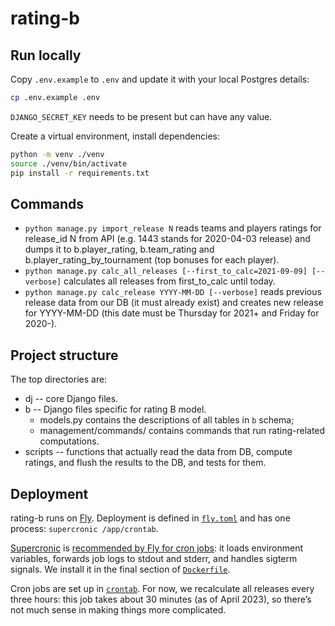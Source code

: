# rating-b
## Run locally
Copy `.env.example` to `.env` and update it with your local Postgres details:

```bash
cp .env.example .env
```

`DJANGO_SECRET_KEY` needs to be present but can have any value.

Create a virtual environment, install dependencies:

```bash
python -m venv ./venv
source ./venv/bin/activate
pip install -r requirements.txt
```

## Commands
* `python manage.py import_release N` reads teams and players ratings for release_id N from API (e.g. 1443 stands for 2020-04-03 release)
  and dumps it to b.player_rating, b.team_rating and b.player_rating_by_tournament (top bonuses for each player).
* `python manage.py calc_all_releases [--first_to_calc=2021-09-09] [--verbose]` calculates all releases from first_to_calc until today.
* `python manage.py calc_release YYYY-MM-DD [--verbose]` reads previous release data from our DB (it must already exist)
  and creates new release for YYYY-MM-DD (this date must be Thursday for 2021+ and Friday for 2020-).

## Project structure
The top directories are:
* dj -- core Django files.
* b -- Django files specific for rating B model.
  * models.py contains the descriptions of all tables in `b` schema;
  * management/commands/ contains commands that run rating-related computations.
* scripts -- functions that actually read the data from DB, compute ratings, and flush the results to the DB, and tests for them.

## Deployment
rating-b runs on [Fly](https://fly.io/). Deployment is defined in [`fly.toml`](./fly.toml) and has one process: `supercronic /app/crontab`.

[Supercronic](https://github.com/aptible/supercronic) is [recommended by Fly for cron jobs](https://fly.io/docs/app-guides/supercronic/): it loads environment variables, forwards job logs to stdout and stderr, and handles sigterm signals. We install it in the final section of [`Dockerfile`](./Dockerfile).

Cron jobs are set up in [`crontab`](./crontab). For now, we recalculate all releases every three hours: this job takes about 30 minutes (as of April 2023), so there’s not much sense in making things more complicated.

